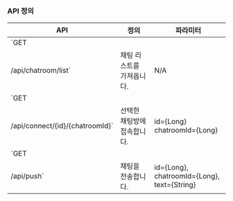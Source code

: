### API 정의
| API | 정의 | 파라미터 |
|---|---|---|
| `GET 
/api/chatroom/list` | 채팅 리스트를 가져옵니다. | N/A |
| `GET 
/api/connect/{id}/{chatroomId}` | 선택한 채팅방에 접속합니다. | id={Long} chatroomId={Long} |
| `GET 
/api/push` | 채팅을 전송합니다. | id={Long}, chatroomId={Long}, text={String} |